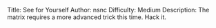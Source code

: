Title: See for Yourself
Author: nsnc
Difficulty: Medium
Description: The matrix requires a more advanced trick this time. Hack it.
